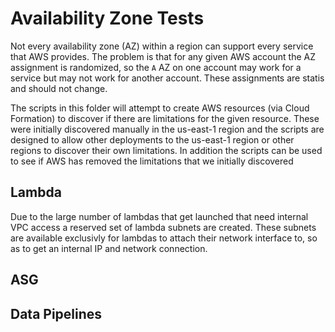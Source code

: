 # Availability Zone Tests
Not every availability zone (AZ) within a region can support every service that AWS provides. The problem is that for any given AWS account the AZ assignment is randomized, so the `A` AZ on one account may work for a service but may not work for another account. These assignments are statis and should not change.

The scripts in this folder will attempt to create AWS resources (via Cloud Formation) to discover if there are limitations for the given resource. These were initially discovered manually in the us-east-1 region and the scripts are designed to allow other deployments to the us-east-1 region or other regions to discover their own limitations. In addition the scripts can be used to see if AWS has removed the limitations that we initially discovered

## Lambda
Due to the large number of lambdas that get launched that need internal VPC access a reserved set of lambda subnets are created. These subnets are available exclusivly for lambdas to attach their network interface to, so as to get an internal IP and network connection.

## ASG

## Data Pipelines
